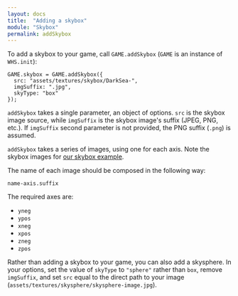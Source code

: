 ```yaml
---
layout: docs
title:  "Adding a skybox"
module: "Skybox"
permalink: addSkybox
---
```


To add a skybox to your game, call `GAME.addSkybox` (`GAME` is an instance of `WHS.init`):

    GAME.skybox = GAME.addSkybox({
      src: "assets/textures/skybox/DarkSea-",
      imgSuffix: ".jpg",
      skyType: "box"
    });

`addSkybox` takes a single parameter, an object of options. `src` is the skybox image source, while `imgSuffix` is the skybox image's suffix (JPEG, PNG, etc.). If `imgSuffix` second parameter is not provided, the PNG suffix (`.png`) is assumed.

`addSkybox` takes a series of images, using one for each axis. Note the skybox images for [our skybox example](https://github.com/WhitestormJS/whitestorm.js/tree/master/examples/assets/textures/skybox).

The name of each image should be composed in the following way:

`name-axis.suffix`

The required axes are:

* `yneg`
* `ypos`
* `xneg`
* `xpos`
* `zneg`
* `zpos`

Rather than adding a skybox to your game, you can also add a skysphere. In your options, set the value of `skyType` to `"sphere"` rather than `box`, remove `imgSuffix`, and set `src` equal to the direct path to your image (`assets/textures/skysphere/skysphere-image.jpg`).
